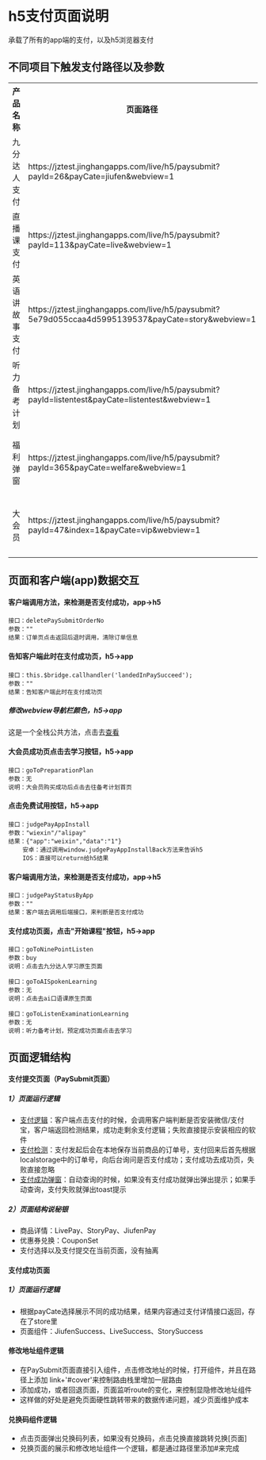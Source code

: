 <!-- 模块大标题 -->
# h5支付页面说明
<!-- 模块说明 -->
承载了所有的app端的支付，以及h5浏览器支付

<!--项目功能模块说明-->
## 不同项目下触发支付路径以及参数
<table>
    <tr>
        <th>产品名称</th>
        <th>页面路径</th>
        <th>传参说明</th>
    </tr>
    <tr>
        <td rowspan='2'>九分达人支付</td>
        <td rowspan='2'>https://jztest.jinghangapps.com/live/h5/paysubmit?payId=26&payCate=jiufen&webview=1</td>
        <td>payId：可以不准，但是必须有</td>
    </tr>
    <tr>
        <td>payCate：jiufen</td>
    </tr>
    <tr>
        <td rowspan='2'>直播课支付</td>
        <td rowspan='2'>https://jztest.jinghangapps.com/live/h5/paysubmit?payId=113&payCate=live&webview=1</td>
        <td>payId：直播课ID</td>
    </tr>
    <tr>
        <td>payCate：live</td>
    </tr>
    <tr>
        <td rowspan='2'>英语讲故事支付</td>
        <td rowspan='2'>https://jztest.jinghangapps.com/live/h5/paysubmit?5e79d055ccaa4d5995139537&payCate=story&webview=1</td>
        <td>payId：故事课程ID</td>
    </tr>
    <tr>
        <td>payCate：story</td>
    </tr>
    <tr>
        <td rowspan='2'>听力备考计划</td>
        <td rowspan='2'>https://jztest.jinghangapps.com/live/h5/paysubmit?payId=listentest&payCate=listentest&webview=1</td>
        <td>payId：listentest(写死)</td>
    </tr>
    <tr>
        <td>payCate：listentest</td>
    </tr>
    <tr>
        <td rowspan='2'>福利弹窗</td>
        <td rowspan='2'>https://jztest.jinghangapps.com/live/h5/paysubmit?payId=365&payCate=welfare&webview=1</td>
        <td>payId：福利弹窗goodsid</td>
    </tr>
    <tr>
        <td>payCate：welfare</td>
    </tr>
    <tr>
        <td rowspan='2'>大会员</td>
        <td rowspan='2'>https://jztest.jinghangapps.com/live/h5/paysubmit?payId=47&index=1&payCate=vip&webview=1</td>
        <td>payId：大会员列表中的id</td>
    </tr>
    <tr>
        <td>payCate：vip(写死)</td>
    </tr>
</table>

<!-- 页面bridge交互说明 -->
## 页面和客户端(app)数据交互
#### 客户端调用方法，来检测是否支付成功，app→h5
```
接口：deletePaySubmitOrderNo
参数：""
结果：订单页点击返回后退时调用，清除订单信息
```
#### 告知客户端此时在支付成功页，h5→app
```
接口：this.$bridge.callhandler('landedInPaySucceed');
参数：""
结果：告知客户端此时在支付成功页
```
##### 修改webview导航栏颜色，h5→app
这是一个全栈公共方法，点击去[查看](../utils/bridge.md)
#### 大会员成功页点击去学习按钮，h5→app
```
接口：goToPreparationPlan
参数：无
说明：大会员购买成功后点击去往备考计划首页
```
#### 点击免费试用按钮，h5→app
```
接口：judgePayAppInstall
参数："wiexin"/"alipay"
结果：{"app":"weixin","data":"1"}
    安卓：通过调用window.judgePayAppInstallBack方法来告诉h5
    IOS：直接可以return给h5结果
```
#### 客户端调用方法，来检测是否支付成功，app→h5
```
接口：judgePayStatusByApp
参数：""
结果：客户端去调用后端接口，来判断是否支付成功
```
<!-- 页面bridge交互说明 -->
#### 支付成功页面，点击"开始课程"按钮，h5→app
```
接口：goToNinePointListen
参数：buy
说明：点击去九分达人学习原生页面
```
```
接口：goToAISpokenLearning
参数：无
说明：点击去ai口语课原生页面
```
```
接口：goToListenExaminationLearning
参数：无
说明：听力备考计划，预定成功页面点击去学习
```


<!-- 逻辑结构 -->
## 页面逻辑结构
<!-- 单个页面说明 -->
#### 支付提交页面（PaySubmit页面）
##### 1）页面运行逻辑
- [支付逻辑]()：客户端点击支付的时候，会调用客户端判断是否安装微信/支付宝，客户端返回检测结果，成功走剩余支付逻辑；失败直接提示安装相应的软件
- [支付检测]()：支付发起后会在本地保存当前商品的订单号，支付回来后首先根据localstorage中的订单号，向后台询问是否支付成功；支付成功去成功页，失败直接忽略
- [支付成功弹窗]()：自动查询的时候，如果没有支付成功就弹出弹出提示；如果手动查询，支付失败就弹出toast提示
##### 2）页面结构说秘银
- 商品详情：LivePay、StoryPay、JiufenPay
- 优惠券兑换：CouponSet
- 支付选择以及支付提交在当前页面，没有抽离

<!-- 单个页面说明 -->
#### 支付成功页面
##### 1）页面运行逻辑
- 根据payCate选择展示不同的成功结果，结果内容通过支付详情接口返回，存在了store里
- 页面组件：JiufenSuccess、LiveSuccess、StorySuccess

#### 修改地址组件逻辑
- 在PaySubmit页面直接引入组件，点击修改地址的时候，打开组件，并且在路径上添加  link+'#cover'来控制路由栈里增加一层路由
- 添加成功，或者回退页面，页面监听route的变化，来控制显隐修改地址组件
- 这样做的好处是避免页面硬性跳转带来的数据传递问题，减少页面维护成本

#### 兑换码组件逻辑
- 点击页面弹出兑换码列表，如果没有兑换码，点击兑换直接跳转兑换[页面]
- 兑换页面的展示和修改地址组件一个逻辑，都是通过路径里添加#来完成
